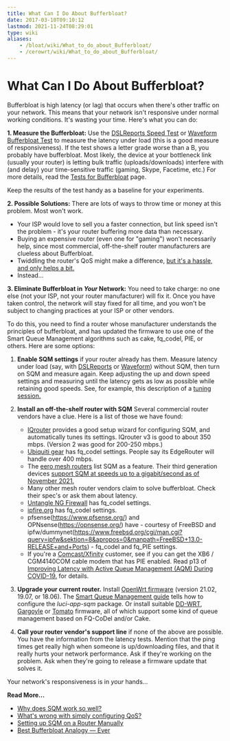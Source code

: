 ```yaml
---
title: What Can I Do About Bufferbloat?
date: 2017-03-10T09:10:12
lastmod: 2021-11-24T08:29:01
type: wiki
aliases:
    - /bloat/wiki/What_to_do_about_Bufferbloat/
    - /cerowrt/wiki/What_to_do_about_Bufferbloat/
---
```

# What Can I Do About Bufferbloat?

Bufferbloat is high latency (or lag) that occurs when there's other
traffic on your network.
This means that your network isn't responsive under normal working conditions.
It's wasting your time.
Here's what you can do:

**1. Measure the Bufferbloat:**
Use the [DSLReports Speed Test](http://dslreports.com/speedtest) or
[Waveform Bufferbloat Test](https://www.waveform.com/tools/bufferbloat)
to measure the latency under load (this is a good measure of responsiveness).
If the test shows a letter grade worse than a B, you probably have bufferbloat.
Most likely, the device at your bottleneck link
(usually your router) is letting bulk traffic (uploads/downloads) interfere with
(and delay) your time-sensitive traffic (gaming, Skype, Facetime, etc.)
For more details, read the [Tests for Bufferbloat](./Tests_for_Bufferbloat.md) page.

Keep the results of the test handy as a baseline for your experiments. 

**2. Possible Solutions:** There are lots of ways to throw time or money at this problem.
Most won't work.

* Your ISP would love to sell you a faster connection, but link speed isn't the problem -
it's your router buffering more data than necessary.
* Buying an expensive router (even one for "gaming") won't necessarily help,
since most commercial, off-the-shelf router manufacturers are clueless about Bufferbloat.
* Twiddling the router's QoS might make a difference,
[but it's a hassle, and only helps a bit.](More_about_Bufferbloat#what-s-wrong-with-simply-configuring-qos)
* Instead...

**3. Eliminate Bufferbloat in *Your* Network:**
You need to take charge: no one else (not your ISP, not your router manufacturer) will fix it.
Once you have taken control, the network will stay fixed for all time, 
and you won't be subject to changing practices at your ISP or other vendors.

To do this, you need to find a router whose manufacturer understands the principles of
bufferbloat, and has updated the firmware to use one of the
Smart Queue Management algorithms such as
cake, fq_codel, PIE, or others. 
Here are some options:

1. **Enable SQM settings** if your router already has them.
Measure latency under load 
(say, with [DSLReports](http://dslreports.com/speedtest) or
[Waveform](https://www.waveform.com/tools/bufferbloat))
without SQM, then turn on SQM and measure again. 
Keep adjusting the up and down speed settings and measuring
until the latency gets as low as possible while retaining good speeds.
See, for example, this description of a [tuning session.](Getting_SQM_Running_Right)

2.  **Install an off-the-shelf router with SQM** Several commercial router vendors have a clue. 
    Here is a list of those we have found:
    * [IQrouter](http://evenroute.com) provides a good setup wizard for
    configuring SQM, and automatically tunes its settings. 
    IQrouter v3 is good to about 350 mbps. (Version 2 was good for 200-250 mbps.)
    * [Ubiquiti gear](https://help.ubnt.com/hc/en-us/articles/220716608-EdgeRouter-Advanced-queue-CLI-examples) has fq_codel settings. 
    People say its EdgeRouter will handle over 400 mbps.
    * The [eero mesh routers](https://support.eero.com/hc/en-us/articles/360000709886-What-is-eero-Labs-)
list SQM as a feature. 
Their third generation devices
[support SQM at speeds up to a gigabit/second as of November 2021.](https://www.reddit.com/r/eero/comments/qxbkcl/66_is_out/hl9nw1m/)
    * Many other mesh router vendors claim to solve bufferbloat.
    Check their spec's or ask them about latency.
    * [Untangle NG Firewall](https://wiki.untangle.com/index.php/Bufferbloat) has fq_codel settings.
    * [ipfire.org](https://wiki.ipfire.org/configuration/services/qos) has fq_codel settings.
    * pfsense(https://www.pfsense.org/) and OPNsense(https://opnsense.org/) have - courtesy of FreeBSD and ipfw/dummynet(https://www.freebsd.org/cgi/man.cgi?query=ipfw&sektion=8&apropos=0&manpath=FreeBSD+13.0-RELEASE+and+Ports) - fq_codel and fq_PIE settings.
    * If you're a [Comcast/Xfinity](https://comcast.net) customer, see if you can get the XB6 / CGM4140COM cable modem that has PIE enabled.
Read p13 of [Improving Latency with Active Queue Management (AQM) During COVID-19.](https://arxiv.org/ftp/arxiv/papers/2107/2107.13968.pdf) for details.

3.  **Upgrade your current router.**
Install [OpenWrt firmware](https://OpenWrt.org) (version 21.02, 19.07, or 18.06).
The [Smart Queue Management guide](https://openwrt.org/docs/guide-user/network/traffic-shaping/sqm)
tells how to configure the *luci-app-sqm* package.
Or install suitable [DD-WRT](https://www.dd-wrt.com),
[Gargoyle](https://www.gargoyle-router.com) or
[Tomato](https://freshtomato.org) firmware, all of which support some kind
of queue management based on FQ-CoDel and/or Cake.
4.  **Call your router vendor's support line**
if none of the above are possible.
You have the information from the latency tests.
Mention that the ping times get really high when someone is up/downloading
files, and that it really hurts your network performance.
Ask if they're working on the problem.
Ask when they're going to release a firmware update that solves it.

Your network's responsiveness is in _your_ hands...

**Read More...**

* [Why does SQM work so well?](More_about_Bufferbloat#why-does-sqm-work-so-well)
* [What's wrong with simply configuring QoS?](More_about_Bufferbloat#what-s-wrong-with-simply-configuring-qos)
* [Setting up SQM on a Router Manually](More_about_Bufferbloat#setting-up-a-router-manually)
* [Best Bufferbloat Analogy &mdash; Ever](https://randomneuronsfiring.com/best-bufferbloat-analogy-ever/)
